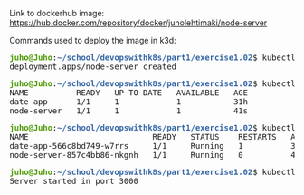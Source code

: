 Link to dockerhub image: https://hub.docker.com/repository/docker/juholehtimaki/node-server

Commands used to deploy the image in k3d:

<pre><font color="#4E9A06"><b>juho@Juho</b></font>:<font color="#3465A4"><b>~/school/devopswithk8s/part1/exercise1.02</b></font>$ kubectl create deployment node-server --image=juholehtimaki/node-server:first
deployment.apps/node-server created
</pre>

<pre><font color="#4E9A06"><b>juho@Juho</b></font>:<font color="#3465A4"><b>~/school/devopswithk8s/part1/exercise1.02</b></font>$ kubectl get deployments
NAME          READY   UP-TO-DATE   AVAILABLE   AGE
date-app      1/1     1            1           31h
node-server   1/1     1            1           41s
</pre>

<pre><font color="#4E9A06"><b>juho@Juho</b></font>:<font color="#3465A4"><b>~/school/devopswithk8s/part1/exercise1.02</b></font>$ kubectl get pods
NAME                          READY   STATUS    RESTARTS   AGE
date-app-566c8bd749-w7rrs     1/1     Running   1          31h
node-server-857c4bb86-nkgnh   1/1     Running   0          42s
</pre>

<pre><font color="#4E9A06"><b>juho@Juho</b></font>:<font color="#3465A4"><b>~/school/devopswithk8s/part1/exercise1.02</b></font>$ kubectl logs -f node-server-857c4bb86-nkgnh
Server started in port 3000
</pre>
